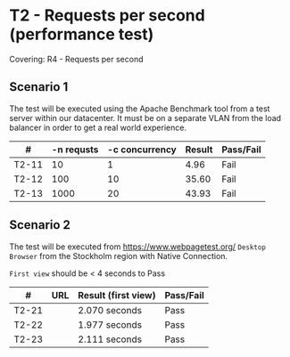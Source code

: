 # T2 - Requests per second (performance test)

Covering: R4 - Requests per second


## Scenario 1
The test will be executed using the Apache Benchmark tool from a test server within our datacenter. It must be on 
a separate VLAN from the load balancer in order to get a real world experience. 

| #     | -n requsts | -c concurrency | Result | Pass/Fail |
|-------|------------|----------------|--------|-----------|
| T2-11 | 10         | 1              | 4.96   | Fail      |  
| T2-12 | 100        | 10             | 35.60  | Fail      |
| T2-13 | 1000       | 20             | 43.93  | Fail      |


## Scenario 2
The test will be executed from https://www.webpagetest.org/ `Desktop Browser` from the Stockholm region with Native 
Connection.

`First view` should be < 4 seconds to Pass 

| #     | URL                    | Result (first view) | Pass/Fail |
|-------|------------------------|---------------------|-----------|
| T2-21 | <your application url> | 2.070 seconds       | Pass      |
| T2-22 | <your application url> | 1.977 seconds       | Pass      |
| T2-23 | <your application url> | 2.111 seconds       | Pass      |